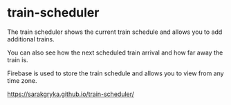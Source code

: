 # train-scheduler

The train scheduler shows the current train schedule and allows you to add additional trains. 

You can also see how the next scheduled train arrival and how far away the train is. 

Firebase is used to store the train schedule and allows you to view from any time zone. 

https://sarakgryka.github.io/train-scheduler/
